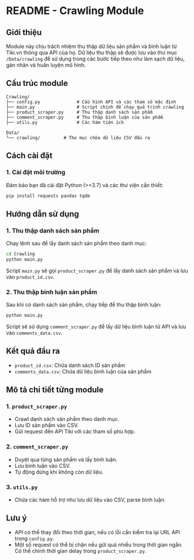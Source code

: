 # README - Crawling Module

## Giới thiệu
Module này chịu trách nhiệm thu thập dữ liệu sản phẩm và bình luận từ Tiki.vn thông qua API của họ. Dữ liệu thu thập sẽ được lưu vào thư mục `/Data/crawling` để sử dụng trong các bước tiếp theo như làm sạch dữ liệu, gán nhãn và huấn luyện mô hình.

## Cấu trúc module
```
Crawling/
├── config.py              # Cấu hình API và các tham số mặc định
├── main.py                # Script chính để chạy quá trình crawling
├── product_scraper.py     # Thu thập danh sách sản phẩm
├── comment_scraper.py     # Thu thập bình luận của sản phẩm
├── utils.py               # Các hàm tiện ích

Data/
└── crawling/         # Thư mục chứa dữ liệu CSV đầu ra
```

## Cách cài đặt
### 1. Cài đặt môi trường
Đảm bảo bạn đã cài đặt Python (>=3.7) và các thư viện cần thiết:
```sh
pip install requests pandas tqdm
```

## Hướng dẫn sử dụng
### 1. Thu thập danh sách sản phẩm
Chạy lệnh sau để lấy danh sách sản phẩm theo danh mục:
```sh
cd Crawling
python main.py
```
Script `main.py` sẽ gọi `product_scraper.py` để lấy danh sách sản phẩm và lưu vào `product_id.csv`.

### 2. Thu thập bình luận sản phẩm
Sau khi có danh sách sản phẩm, chạy tiếp để thu thập bình luận:
```sh
python main.py
```
Script sẽ sử dụng `comment_scraper.py` để lấy dữ liệu bình luận từ API và lưu vào `comments_data.csv`.

## Kết quả đầu ra
- `product_id.csv`: Chứa danh sách ID sản phẩm
- `comments_data.csv`: Chứa dữ liệu bình luận của sản phẩm

## Mô tả chi tiết từng module
### 1. `product_scraper.py`
- Crawl danh sách sản phẩm theo danh mục.
- Lưu ID sản phẩm vào CSV.
- Gửi request đến API Tiki với các tham số phù hợp.

### 2. `comment_scraper.py`
- Duyệt qua từng sản phẩm và lấy bình luận.
- Lưu bình luận vào CSV.
- Tự động dừng khi không còn dữ liệu.

### 3. `utils.py`
- Chứa các hàm hỗ trợ như lưu dữ liệu vào CSV, parse bình luận.

## Lưu ý
- API có thể thay đổi theo thời gian, nếu có lỗi cần kiểm tra lại URL API trong `config.py`.
- Một số request có thể bị chặn nếu gửi quá nhiều trong thời gian ngắn. Có thể chỉnh thời gian delay trong `product_scraper.py`.
